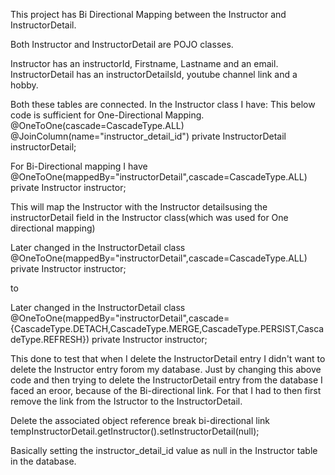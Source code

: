 This project has Bi Directional Mapping between the Instructor and InstructorDetail.

Both Instructor and InstructorDetail are POJO classes.

Instructor has an instructorId, Firstname, Lastname and an email.
InstructorDetail has an instructorDetailsId, youtube channel link and a hobby.

Both these tables are connected. In the Instructor class I have:
This below code is sufficient for One-Directional Mapping.
@OneToOne(cascade=CascadeType.ALL)	
@JoinColumn(name="instructor_detail_id")
private InstructorDetail instructorDetail;

For Bi-Directional mapping I have
@OneToOne(mappedBy="instructorDetail",cascade=CascadeType.ALL)
private Instructor instructor;

This will map the Instructor with the Instructor detailsusing the instructorDetail field in the Instructor class(which was used for One directional mapping)

Later changed in the InstructorDetail class
@OneToOne(mappedBy="instructorDetail",cascade=CascadeType.ALL)	
private Instructor instructor;

to

Later changed in the InstructorDetail class
@OneToOne(mappedBy="instructorDetail",cascade= {CascadeType.DETACH,CascadeType.MERGE,CascadeType.PERSIST,CascadeType.REFRESH})	private Instructor instructor;


This done to test that when I delete the InstructorDetail entry I didn't want to delete the Instructor entry forom my database.
Just by changing this above code and then trying to delete the InstructorDetail entry from the database I faced an eroor, because of the Bi-directional link. For that I had to then first remove the link from the Istructor to the InstructorDetail.

Delete the associated object reference
break bi-directional link
tempInstructorDetail.getInstructor().setInstructorDetail(null);

Basically setting the instructor_detail_id value as null in the Instructor table in the database.

